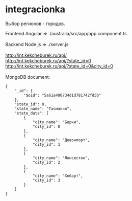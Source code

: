 # integracionka
Выбор регионов - городов.

Frontend Angular => ./australia/src/app/app.component.ts <br>
<br>
Backend Node js => ./server.js <br>
<br>
http://int.kekcheburek.ru/api/  <br>
http://int.kekcheburek.ru/api/?state_id=0  <br>
http://int.kekcheburek.ru/api/?state_id=0&city_id=0
<br>
<br>
MongoDB document:

```
{
    "_id": {
        "$oid": "5a61a490734d1d781742fd5b"
    },
    "state_id": 0,
    "state_name": "Тасмания",
    "state_data": [
        {
            "city_name": "Берни",
            "city_id": 0
        },
        {
            "city_name": "Девонпорт",
            "city_id": 1
        },
        {
            "city_name": "Лонсестон",
            "city_id": 2
        },
        {
            "city_name": "Хобарт",
            "city_id": 3
        }
    ]
}
```
